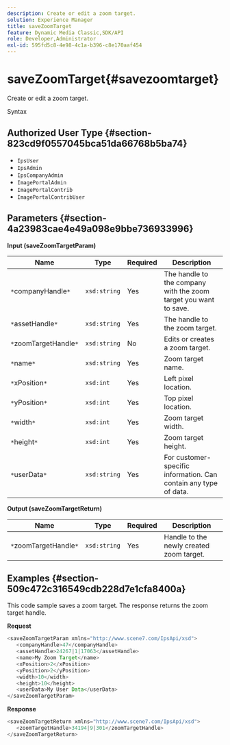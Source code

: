 ```yaml
---
description: Create or edit a zoom target.
solution: Experience Manager
title: saveZoomTarget
feature: Dynamic Media Classic,SDK/API
role: Developer,Administrator
exl-id: 595fd5c8-4e98-4c1a-b396-c8e170aaf454
---
```

# saveZoomTarget{#savezoomtarget}

Create or edit a zoom target.

 Syntax 

## Authorized User Type {#section-823cd9f0557045bca51da66768b5ba74}

* `IpsUser` 
* `IpsAdmin` 
* `IpsCompanyAdmin` 
* `ImagePortalAdmin` 
* `ImagePortalContrib` 
* `ImagePortalContribUser`

## Parameters {#section-4a23983cae4e49a098e9bbe736933996}

**Input (saveZoomTargetParam)** 

|  Name  | Type  | Required  | Description  |
|---|---|---|---|
|  `*`companyHandle`*`  | `xsd:string`  | Yes  | The handle to the company with the zoom target you want to save.  |
|  `*`assetHandle`*`  | `xsd:string`  | Yes  | The handle to the zoom target.  |
|  `*`zoomTargetHandle`*`  | `xsd:string`  | No  | Edits or creates a zoom target.  |
|  `*`name`*`  | `xsd:string`  | Yes  | Zoom target name.  |
|  `*`xPosition`*`  | `xsd:int`  | Yes  | Left pixel location.  |
|  `*`yPosition`*`  | `xsd:int`  | Yes  | Top pixel location.  |
|  `*`width`*`  | `xsd:int`  | Yes  | Zoom target width.  |
|  `*`height`*`  | `xsd:int`  | Yes  | Zoom target height.  |
|  `*`userData`*`  | `xsd:string`  | Yes  | For customer-specific information. Can contain any type of data.  |

**Output (saveZoomTargetReturn)** 

|  Name  | Type  | Required  | Description  |
|---|---|---|---|
|  `*`zoomTargetHandle`*`  | `xsd:string`  | Yes  | Handle to the newly created zoom target.  |

## Examples {#section-509c472c316549cdb228d7e1cfa8400a}

This code sample saves a zoom target. The response returns the zoom target handle.

**Request** 

```java
<saveZoomTargetParam xmlns="http://www.scene7.com/IpsApi/xsd">
   <companyHandle>47</companyHandle>
   <assetHandle>24267|1|17063</assetHandle>
   <name>My Zoom Target</name>
   <xPosition>2</xPosition>
   <yPosition>2</yPosition>
   <width>10</width>
   <height>10</height>
   <userData>My User Data</userData>
</saveZoomTargetParam>
```

**Response** 

```java
<saveZoomTargetReturn xmlns="http://www.scene7.com/IpsApi/xsd">
   <zoomTargetHandle>34194|9|301</zoomTargetHandle>
</saveZoomTargetReturn>
```
